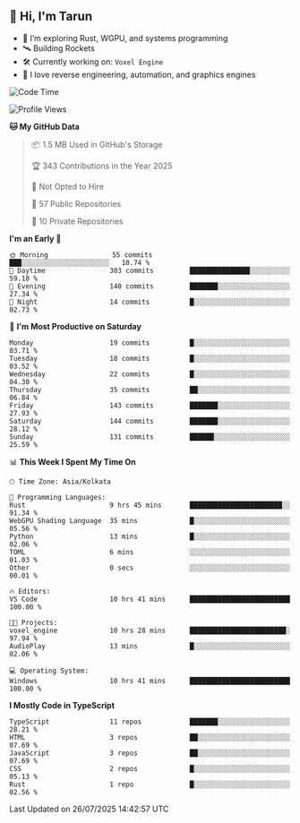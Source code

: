 ## 👋 Hi, I'm Tarun

- 🧠 I’m exploring Rust, WGPU, and systems programming
- 🛰️ Building Rockets
- 🛠️ Currently working on: `Voxel Engine`
- 🧪 I love reverse engineering, automation, and graphics engines

<!--START_SECTION:waka-->
![Code Time](http://img.shields.io/badge/Code%20Time-15%20hrs%2016%20mins-blue)

![Profile Views](http://img.shields.io/badge/Profile%20Views-70-blue)

**🐱 My GitHub Data** 

> 📦 1.5 MB Used in GitHub's Storage 
 > 
> 🏆 343 Contributions in the Year 2025
 > 
> 🚫 Not Opted to Hire
 > 
> 📜 57 Public Repositories 
 > 
> 🔑 10 Private Repositories 
 > 
**I'm an Early 🐤** 

```text
🌞 Morning                55 commits          ███░░░░░░░░░░░░░░░░░░░░░░   10.74 % 
🌆 Daytime                303 commits         ███████████████░░░░░░░░░░   59.18 % 
🌃 Evening                140 commits         ███████░░░░░░░░░░░░░░░░░░   27.34 % 
🌙 Night                  14 commits          █░░░░░░░░░░░░░░░░░░░░░░░░   02.73 % 
```
📅 **I'm Most Productive on Saturday** 

```text
Monday                   19 commits          █░░░░░░░░░░░░░░░░░░░░░░░░   03.71 % 
Tuesday                  18 commits          █░░░░░░░░░░░░░░░░░░░░░░░░   03.52 % 
Wednesday                22 commits          █░░░░░░░░░░░░░░░░░░░░░░░░   04.30 % 
Thursday                 35 commits          ██░░░░░░░░░░░░░░░░░░░░░░░   06.84 % 
Friday                   143 commits         ███████░░░░░░░░░░░░░░░░░░   27.93 % 
Saturday                 144 commits         ███████░░░░░░░░░░░░░░░░░░   28.12 % 
Sunday                   131 commits         ██████░░░░░░░░░░░░░░░░░░░   25.59 % 
```


📊 **This Week I Spent My Time On** 

```text
🕑︎ Time Zone: Asia/Kolkata

💬 Programming Languages: 
Rust                     9 hrs 45 mins       ███████████████████████░░   91.34 % 
WebGPU Shading Language  35 mins             █░░░░░░░░░░░░░░░░░░░░░░░░   05.56 % 
Python                   13 mins             █░░░░░░░░░░░░░░░░░░░░░░░░   02.06 % 
TOML                     6 mins              ░░░░░░░░░░░░░░░░░░░░░░░░░   01.03 % 
Other                    0 secs              ░░░░░░░░░░░░░░░░░░░░░░░░░   00.01 % 

🔥 Editors: 
VS Code                  10 hrs 41 mins      █████████████████████████   100.00 % 

🐱‍💻 Projects: 
voxel_engine             10 hrs 28 mins      ████████████████████████░   97.94 % 
AudioPlay                13 mins             █░░░░░░░░░░░░░░░░░░░░░░░░   02.06 % 

💻 Operating System: 
Windows                  10 hrs 41 mins      █████████████████████████   100.00 % 
```

**I Mostly Code in TypeScript** 

```text
TypeScript               11 repos            ███████░░░░░░░░░░░░░░░░░░   28.21 % 
HTML                     3 repos             ██░░░░░░░░░░░░░░░░░░░░░░░   07.69 % 
JavaScript               3 repos             ██░░░░░░░░░░░░░░░░░░░░░░░   07.69 % 
CSS                      2 repos             █░░░░░░░░░░░░░░░░░░░░░░░░   05.13 % 
Rust                     1 repo              █░░░░░░░░░░░░░░░░░░░░░░░░   02.56 % 
```




 Last Updated on 26/07/2025 14:42:57 UTC
<!--END_SECTION:waka-->
